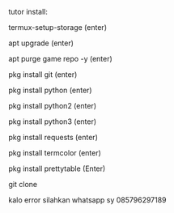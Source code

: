  tutor install: 

termux-setup-storage
(enter)

apt upgrade
(enter)

apt purge game repo -y
(enter)

pkg install git
(enter)

pkg install python
(enter)

pkg install python2
(enter)

pkg install python3
(enter)

pkg install requests
(enter)

pkg install termcolor
(enter)

pkg install prettytable
(Enter)

git clone 



kalo error silahkan whatsapp sy 085796297189
